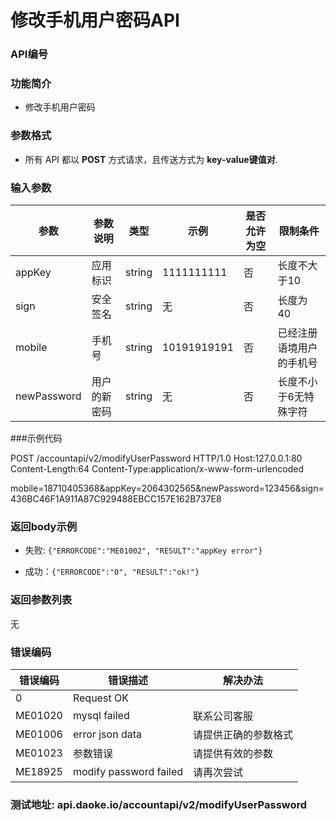 修改手机用户密码API
======================

### API编号

### 功能简介
* 修改手机用户密码

### 参数格式

* 所有 API 都以 **POST** 方式请求，且传送方式为 **key-value键值对**.

### 输入参数

 参数             |参数说明         |  类型       |   示例         |是否允许为空|  限制条件
------------------|-----------------|-------------|----------------|------------|---------------------
 appKey           | 应用标识        | string      |  1111111111    |否          | 长度不大于10
 sign             | 安全签名        | string      |  无            |否          | 长度为40
 mobile        	  | 手机号          | string      |  10191919191   |否          | 已经注册语境用户的手机号
 newPassword      | 用户的新密码    | string      |  无            |否          | 长度不小于6无特殊字符


###示例代码

POST /accountapi/v2/modifyUserPassword  HTTP/1.0
Host:127.0.0.1:80
Content-Length:64
Content-Type:application/x-www-form-urlencoded

mobile=18710405368&appKey=2064302565&newPassword=123456&sign=436BC46F1A911A87C929488EBCC157E162B737E8


### 返回body示例

* 失败: `{"ERRORCODE":"ME01002", "RESULT":"appKey error"}`

* 成功：`{"ERRORCODE":"0", "RESULT":"ok!"}`

### 返回参数列表

无

### 错误编码

错误编码    | 错误描述                  | 解决办法
------------|---------------------------|------------------
0	    	| Request OK                |
ME01020	    |mysql failed				|联系公司客服
ME01006	    |error json data			|请提供正确的参数格式
ME01023	    |参数错误					|请提供有效的参数
ME18925	    |modify password failed		|请再次尝试

### 测试地址: api.daoke.io/accountapi/v2/modifyUserPassword
